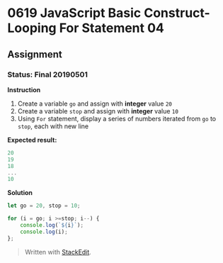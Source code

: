 # 0619 JavaScript Basic Construct- Looping For Statement 04
## Assignment
### Status: Final 20190501

**Instruction**
 1. Create a variable `go` and assign with **integer** value `20`
 2. Create a variable `stop` and assign with **integer** value `10`
 3. Using `For` statement, display a series of numbers iterated from `go` to `stop`, each with new line

**Expected result:**
```JavaScript
20
19
18
...
10
```

**Solution**
```JavaScript
let go = 20, stop = 10;

for (i = go; i >=stop; i--) {
	console.log(`${i}`);
	console.log(i);
};
```

> Written with [StackEdit](https://stackedit.io/).